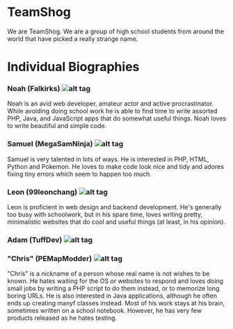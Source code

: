 TeamShog
========
We are TeamShog. We are a group of high school students from around the world that have picked a really strange name.

Individual Biographies
========
### Noah (Falkirks) ![alt tag](http://i.imgur.com/UW8GgAL.jpg?1)
Noah is an avid web developer, amateur actor and active procrastinator. While avoiding doing school work he is able to find time to write assorted PHP, Java, and JavaScript apps that do somewhat useful things. Noah loves to write beautiful and simple code. 

### Samuel (MegaSamNinja) ![alt tag](http://i.imgur.com/pLj79E8.jpg?1)
Samuel is very talented in lots of ways. He is interested in PHP, HTML, Python and Pokemon. He loves to make code look nice and tidy and adores fixing tiny errors which seem to happen too much. 

### Leon (99leonchang) ![alt tag](http://i.imgur.com/HmTm3l3.png)
Leon is proficient in web design and backend development. He's generally too busy with schoolwork, but in his spare time, loves writing pretty, minimalistic websites that do cool and useful things (at least, in his opinion).

### Adam (TuffDev) ![alt tag](http://i.imgur.com/ZpOAbEG.png?1)

### "Chris" (PEMapModder) ![alt tag](http://i.imgur.com/x2aQ9K7.png?1)
"Chris" is a nickname of a person whose real name is not wishes to be known. He hates waiting for the OS or websites to respond and loves doing small jobs by writing a PHP script to do them instead, or to memorize long boring URLs. He is also interested in Java applications, although he often ends up creating manyf classes instead. Most of his work stays at his brain, sometimes written on a school notebook. However, he has very few products released as he hates testing.
